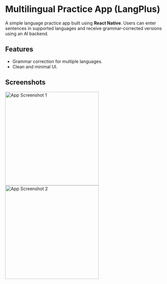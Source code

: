 # Multilingual Practice App (LangPlus)

A simple language practice app built using **React Native**. Users can enter sentences in supported languages and receive grammar-corrected versions using an AI backend.

## Features

- Grammar correction for multiple languages.
- Clean and minimal UI.

## Screenshots
<img src="assets/screenshots/screenshot1.png" alt="App Screenshot 1" width="300"/>
<img src="assets/screenshots/screenshot2.png" alt="App Screenshot 2" width="300"/>
